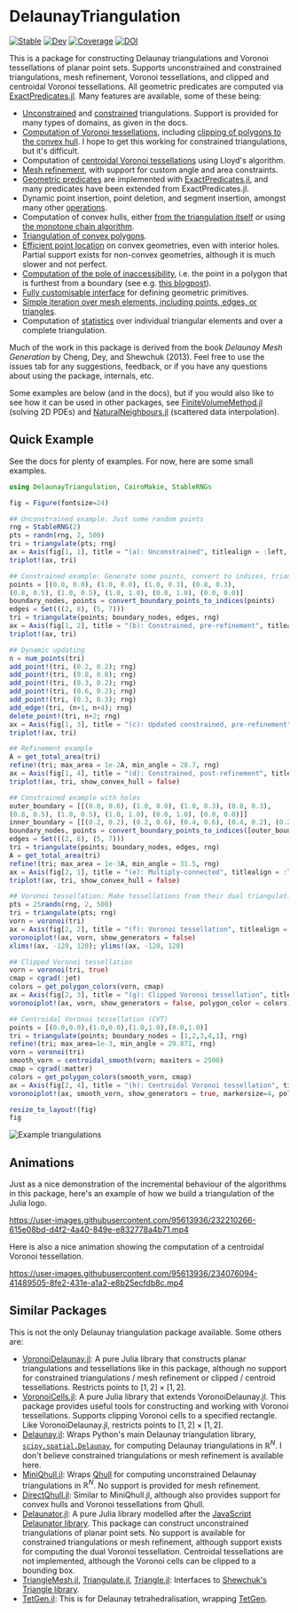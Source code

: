 # DelaunayTriangulation

[![Stable](https://img.shields.io/badge/docs-stable-blue.svg)](https://DanielVandH.github.io/DelaunayTriangulation.jl/stable/)
[![Dev](https://img.shields.io/badge/docs-dev-blue.svg)](https://DanielVandH.github.io/DelaunayTriangulation.jl/dev/)
[![Coverage](https://codecov.io/gh/DanielVandH/DelaunayTriangulation.jl/branch/main/graph/badge.svg)](https://codecov.io/gh/DanielVandH/DelaunayTriangulation.jl)
[![DOI](https://zenodo.org/badge/540660309.svg)](https://zenodo.org/badge/latestdoi/540660309)

This is a package for constructing Delaunay triangulations and Voronoi tessellations of planar point sets. Supports unconstrained and constrained triangulations, mesh refinement, Voronoi tessellations, and clipped and centroidal Voronoi tessellations. All geometric predicates are computed via [ExactPredicates.jl](https://github.com/lairez/ExactPredicates.jl). Many features are available, some of these being:

- [Unconstrained](https://danielvandh.github.io/DelaunayTriangulation.jl/dev/triangulations/unconstrained/) and [constrained](https://danielvandh.github.io/DelaunayTriangulation.jl/dev/triangulations/constrained/) triangulations. Support is provided for many types of domains, as given in the docs.
- [Computation of Voronoi tessellations](https://danielvandh.github.io/DelaunayTriangulation.jl/dev/tessellations/voronoi/), including [clipping of polygons to the convex hull](https://danielvandh.github.io/DelaunayTriangulation.jl/dev/tessellations/clipped/). I hope to get this working for constrained triangulations, but it's difficult.
- Computation of [centroidal Voronoi tessellations](https://danielvandh.github.io/DelaunayTriangulation.jl/dev/tessellations/lloyd/) using Lloyd's algorithm.
- [Mesh refinement](https://danielvandh.github.io/DelaunayTriangulation.jl/dev/triangulations/refinement/), with support for custom angle and area constraints.
- [Geometric predicates](https://danielvandh.github.io/DelaunayTriangulation.jl/dev/predicates/) are implemented with [ExactPredicates.jl](https://github.com/lairez/ExactPredicates.jl), and many predicates have been extended from ExactPredicates.jl.
- Dynamic point insertion, point deletion, and segment insertion, amongst many other [operations](https://danielvandh.github.io/DelaunayTriangulation.jl/dev/operations/).
- Computation of convex hulls, either [from the triangulation itself](https://danielvandh.github.io/DelaunayTriangulation.jl/dev/data_structures/convex_hull/) or using [the monotone chain algorithm](https://danielvandh.github.io/DelaunayTriangulation.jl/dev/other_features/convex_hull/). 
- [Triangulation of convex polygons](https://danielvandh.github.io/DelaunayTriangulation.jl/dev/tri_algs/convex/).
- [Efficient point location](https://danielvandh.github.io/DelaunayTriangulation.jl/dev/other_features/point_location/) on convex geometries, even with interior holes. Partial support exists for non-convex geometries, although it is much slower and not perfect.
- [Computation of the pole of inaccessibility](https://danielvandh.github.io/DelaunayTriangulation.jl/dev/other_features/pole_of_inaccessibility/), i.e. the point in a polygon that is furthest from a boundary (see e.g. [this blogpost](https://blog.mapbox.com/a-new-algorithm-for-finding-a-visual-center-of-a-polygon-7c77e6492fbc)).
- [Fully customisable interface](https://danielvandh.github.io/DelaunayTriangulation.jl/dev/interface/interface/) for defining geometric primitives.
- [Simple iteration over mesh elements, including points, edges, or triangles](https://danielvandh.github.io/DelaunayTriangulation.jl/dev/data_structures/triangulation/).
- Computation of [statistics](https://danielvandh.github.io/DelaunayTriangulation.jl/dev/data_structures/statistics/) over individual triangular elements and over a complete triangulation.

Much of the work in this package is derived from the book *Delaunay Mesh Generation* by Cheng, Dey, and Shewchuk (2013). Feel free to use the issues tab for any suggestions, feedback, or if you have any questions about using the package, internals, etc.

Some examples are below (and in the docs), but if you would also like to see how it can be used in other packages, see [FiniteVolumeMethod.jl](https://github.com/DanielVandH/FiniteVolumeMethod.jl) (solving 2D PDEs) and [NaturalNeighbours.jl](https://github.com/DanielVandH/NaturalNeighbours.jl) (scattered data interpolation).

## Quick Example 

See the docs for plenty of examples. For now, here are some small examples.

```julia
using DelaunayTriangulation, CairoMakie, StableRNGs

fig = Figure(fontsize=24)

## Unconstrained example: Just some random points 
rng = StableRNG(2)
pts = randn(rng, 2, 500)
tri = triangulate(pts; rng)
ax = Axis(fig[1, 1], title = "(a): Unconstrained", titlealign = :left, width=400,height=400)
triplot!(ax, tri) 

## Constrained example: Generate some points, convert to indices, triangulate 
points = [(0.0, 0.0), (1.0, 0.0), (1.0, 0.3), (0.8, 0.3), 
(0.8, 0.5), (1.0, 0.5), (1.0, 1.0), (0.0, 1.0), (0.0, 0.0)]
boundary_nodes, points = convert_boundary_points_to_indices(points)
edges = Set(((2, 8), (5, 7)))
tri = triangulate(points; boundary_nodes, edges, rng)
ax = Axis(fig[1, 2], title = "(b): Constrained, pre-refinement", titlealign = :left, width=400,height=400)
triplot!(ax, tri)

## Dynamic updating 
n = num_points(tri)
add_point!(tri, (0.2, 0.2); rng)
add_point!(tri, (0.8, 0.8); rng)
add_point!(tri, (0.3, 0.2); rng)
add_point!(tri, (0.6, 0.2); rng)
add_point!(tri, (0.3, 0.3); rng)
add_edge!(tri, (n+1, n+4); rng)
delete_point!(tri, n+2; rng)
ax = Axis(fig[1, 3], title = "(c): Updated constrained, pre-refinement", titlealign = :left, width=400,height=400)
triplot!(ax, tri)

## Refinement example
A = get_total_area(tri)
refine!(tri; max_area = 1e-2A, min_angle = 28.7, rng)
ax = Axis(fig[1, 4], title = "(d): Constrained, post-refinement", titlealign = :left, width=400,height=400)
triplot!(ax, tri, show_convex_hull = false)

## Constrained example with holes
outer_boundary = [[(0.0, 0.0), (1.0, 0.0), (1.0, 0.3), (0.8, 0.3), 
(0.8, 0.5), (1.0, 0.5), (1.0, 1.0), (0.0, 1.0), (0.0, 0.0)]]
inner_boundary = [[(0.2, 0.2), (0.2, 0.6), (0.4, 0.6), (0.4, 0.2), (0.2, 0.2)]]
boundary_nodes, points = convert_boundary_points_to_indices([outer_boundary, inner_boundary])
edges = Set(((2, 8), (5, 7)))
tri = triangulate(points; boundary_nodes, edges, rng)
A = get_total_area(tri)
refine!(tri; max_area = 1e-3A, min_angle = 31.5, rng)
ax = Axis(fig[2, 1], title = "(e): Multiply-connected", titlealign = :left, width=400,height=400)
triplot!(ax, tri, show_convex_hull = false)

## Voronoi tessellation: Make tessellations from their dual triangulation
pts = 25randn(rng, 2, 500)
tri = triangulate(pts; rng)
vorn = voronoi(tri)
ax = Axis(fig[2, 2], title = "(f): Voronoi tessellation", titlealign = :left, width=400,height=400)
voronoiplot!(ax, vorn, show_generators = false) 
xlims!(ax, -120, 120); ylims!(ax, -120, 120)

## Clipped Voronoi tessellation 
vorn = voronoi(tri, true)
cmap = cgrad(:jet)
colors = get_polygon_colors(vorn, cmap)
ax = Axis(fig[2, 3], title = "(g): Clipped Voronoi tessellation", titlealign = :left, width=400,height=400)
voronoiplot!(ax, vorn, show_generators = false, polygon_color = colors)

## Centroidal Voronoi tessellation (CVT)
points = [(0.0,0.0),(1.0,0.0),(1.0,1.0),(0.0,1.0)]
tri = triangulate(points; boundary_nodes = [1,2,3,4,1], rng)
refine!(tri; max_area=1e-3, min_angle = 29.871, rng)
vorn = voronoi(tri)
smooth_vorn = centroidal_smooth(vorn; maxiters = 2500)
cmap = cgrad(:matter)
colors = get_polygon_colors(smooth_vorn, cmap)
ax = Axis(fig[2, 4], title = "(h): Centroidal Voronoi tessellation", titlealign = :left, width=400,height=400)
voronoiplot!(ax, smooth_vorn, show_generators = true, markersize=4, polygon_color = colors)

resize_to_layout!(fig)
fig
```

![Example triangulations](https://user-images.githubusercontent.com/95613936/235636673-c33fde09-ff54-4200-a781-e0224cf39ddb.png)

## Animations

Just as a nice demonstration of the incremental behaviour of the algorithms in this package, here's an example of how we build a triangulation of the Julia logo.

https://user-images.githubusercontent.com/95613936/232210266-615e08bd-d4f2-4a40-849e-e832778a4b71.mp4

Here is also a nice animation showing the computation of a centroidal Voronoi tessellation.

https://user-images.githubusercontent.com/95613936/234076094-41489505-8fe2-431e-a1a2-e8b25ecfdb8c.mp4

## Similar Packages

This is not the only Delaunay triangulation package available. Some others are:

- [VoronoiDelaunay.jl](https://github.com/JuliaGeometry/VoronoiDelaunay.jl): A pure Julia library that constructs planar triangulations and tessellations like in this package, although no support for constrained triangulations / mesh refinement or clipped / centroid tessellations. Restricts points to $[1, 2] \times [1, 2]$.
- [VoronoiCells.jl](https://github.com/JuliaGeometry/VoronoiCells.jl): A pure Julia library that extends VoronoiDelaunay.jl. This package provides useful tools for constructing and working with Voronoi tessellations. Supports clipping Voronoi cells to a specified rectangle. Like VoronoiDelaunay.jl, restricts points to $[1, 2] \times [1, 2]$.
- [Delaunay.jl](https://github.com/eschnett/Delaunay.jl): Wraps Python's main Delaunay triangulation library, [`scipy.spatial.Delaunay`](https://docs.scipy.org/doc/scipy/reference/generated/scipy.spatial.Delaunay.html), for computing Delaunay triangulations in $\mathbb R^N$. I don't believe constrained triangulations or mesh refinement is available here.
- [MiniQhull.jl](https://github.com/gridap/MiniQhull.jl): Wraps [Qhull](http://www.qhull.org/) for computing unconstrained Delaunay triangulations in $\mathbb R^N$. No support is provided for mesh refinement.
- [DirectQhull.jl](https://github.com/JuhaHeiskala/DirectQhull.jl/): Similar to MiniQhull.jl, although also provides support for convex hulls and Voronoi tessellations from Qhull.
- [Delaunator.jl](https://github.com/JuliaGeometry/Delaunator.jl): A pure Julia library modelled after the [JavaScript Delaunator library](https://github.com/mapbox/delaunator). This package can construct unconstrained triangulations of planar point sets. No support is available for constrained triangulations or mesh refinement, although support exists for computing the dual Voronoi tessellation. Centroidal tessellations are not implemented, although the Voronoi cells can be clipped to a bounding box. 
- [TriangleMesh.jl](https://github.com/konsim83/TriangleMesh.jl), [Triangulate.jl](https://github.com/JuliaGeometry/Triangulate.jl), [Triangle.jl](https://github.com/cvdlab/Triangle.jl): Interfaces to [Shewchuk's Triangle library](https://www.cs.cmu.edu/~quake/triangle.html).
- [TetGen.jl](https://github.com/JuliaGeometry/TetGen.jl): This is for Delaunay tetrahedralisation, wrapping [TetGen](https://wias-berlin.de/software/index.jsp?id=TetGen).


